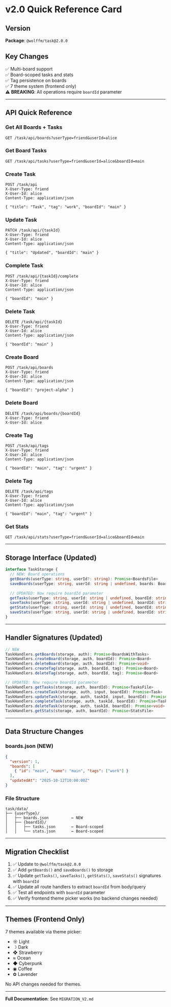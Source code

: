 # v2.0 Quick Reference Card

## Version
**Package**: `@wolffm/task@2.0.0`

## Key Changes
✅ Multi-board support  
✅ Board-scoped tasks and stats  
✅ Tag persistence on boards  
✅ 7 theme system (frontend only)  
⚠️ **BREAKING**: All operations require `boardId` parameter

---

## API Quick Reference

### Get All Boards + Tasks
```http
GET /task/api/boards?userType=friend&userId=alice
```

### Get Board Tasks
```http
GET /task/api/tasks?userType=friend&userId=alice&boardId=main
```

### Create Task
```http
POST /task/api
X-User-Type: friend
X-User-Id: alice
Content-Type: application/json

{ "title": "Task", "tag": "work", "boardId": "main" }
```

### Update Task
```http
PATCH /task/api/{taskId}
X-User-Type: friend
X-User-Id: alice
Content-Type: application/json

{ "title": "Updated", "boardId": "main" }
```

### Complete Task
```http
POST /task/api/{taskId}/complete
X-User-Type: friend
X-User-Id: alice
Content-Type: application/json

{ "boardId": "main" }
```

### Delete Task
```http
DELETE /task/api/{taskId}
X-User-Type: friend
X-User-Id: alice
Content-Type: application/json

{ "boardId": "main" }
```

### Create Board
```http
POST /task/api/boards
X-User-Type: friend
X-User-Id: alice
Content-Type: application/json

{ "boardId": "project-alpha" }
```

### Delete Board
```http
DELETE /task/api/boards/{boardId}
X-User-Type: friend
X-User-Id: alice
```

### Create Tag
```http
POST /task/api/tags
X-User-Type: friend
X-User-Id: alice
Content-Type: application/json

{ "boardId": "main", "tag": "urgent" }
```

### Delete Tag
```http
DELETE /task/api/tags
X-User-Type: friend
X-User-Id: alice
Content-Type: application/json

{ "boardId": "main", "tag": "urgent" }
```

### Get Stats
```http
GET /task/api/stats?userType=friend&userId=alice&boardId=main
```

---

## Storage Interface (Updated)

```typescript
interface TaskStorage {
  // NEW: Board operations
  getBoards(userType: string, userId?: string): Promise<BoardsFile>
  saveBoards(userType: string, userId: string | undefined, boards: BoardsFile): Promise<void>
  
  // UPDATED: Now require boardId parameter
  getTasks(userType: string, userId: string | undefined, boardId: string): Promise<TasksFile>
  saveTasks(userType: string, userId: string | undefined, boardId: string, tasks: TasksFile): Promise<void>
  getStats(userType: string, userId: string | undefined, boardId: string): Promise<StatsFile>
  saveStats(userType: string, userId: string | undefined, boardId: string, stats: StatsFile): Promise<void>
}
```

---

## Handler Signatures (Updated)

```typescript
// NEW
TaskHandlers.getBoards(storage, auth): Promise<BoardsWithTasks>
TaskHandlers.createBoard(storage, auth, boardId): Promise<Board>
TaskHandlers.deleteBoard(storage, auth, boardId): Promise<void>
TaskHandlers.createTag(storage, auth, boardId, tag): Promise<Board>
TaskHandlers.deleteTag(storage, auth, boardId, tag): Promise<Board>

// UPDATED: Now require boardId parameter
TaskHandlers.getTasks(storage, auth, boardId): Promise<TasksFile>
TaskHandlers.createTask(storage, auth, input, boardId): Promise<Task>
TaskHandlers.updateTask(storage, auth, taskId, input, boardId): Promise<Task>
TaskHandlers.completeTask(storage, auth, taskId, boardId): Promise<Task>
TaskHandlers.deleteTask(storage, auth, taskId, boardId): Promise<void>
TaskHandlers.getStats(storage, auth, boardId): Promise<StatsFile>
```

---

## Data Structure Changes

### boards.json (NEW)
```json
{
  "version": 1,
  "boards": [
    { "id": "main", "name": "main", "tags": ["work"] }
  ],
  "updatedAt": "2025-10-12T10:00:00Z"
}
```

### File Structure
```
task/data/
├── {userType}/
│   ├── boards.json          ← NEW
│   ├── {boardId}/
│   │   ├── tasks.json       ← Board-scoped
│   │   └── stats.json       ← Board-scoped
```

---

## Migration Checklist

1. ✅ Update to `@wolffm/task@2.0.0`
2. ✅ Add `getBoards()` and `saveBoards()` to storage
3. ✅ Update `getTasks()`, `saveTasks()`, `getStats()`, `saveStats()` signatures with `boardId`
4. ✅ Update all route handlers to extract `boardId` from body/query
5. ✅ Test all endpoints with `boardId` parameter
6. ✅ Verify frontend theme picker works (no backend changes needed)

---

## Themes (Frontend Only)

7 themes available via theme picker:
- ☼ Light
- ☽ Dark  
- ❖ Strawberry
- ≈ Ocean
- ◆ Cyberpunk
- ◉ Coffee
- ✿ Lavender

No API changes needed for themes.

---

**Full Documentation**: See `MIGRATION_V2.md`
